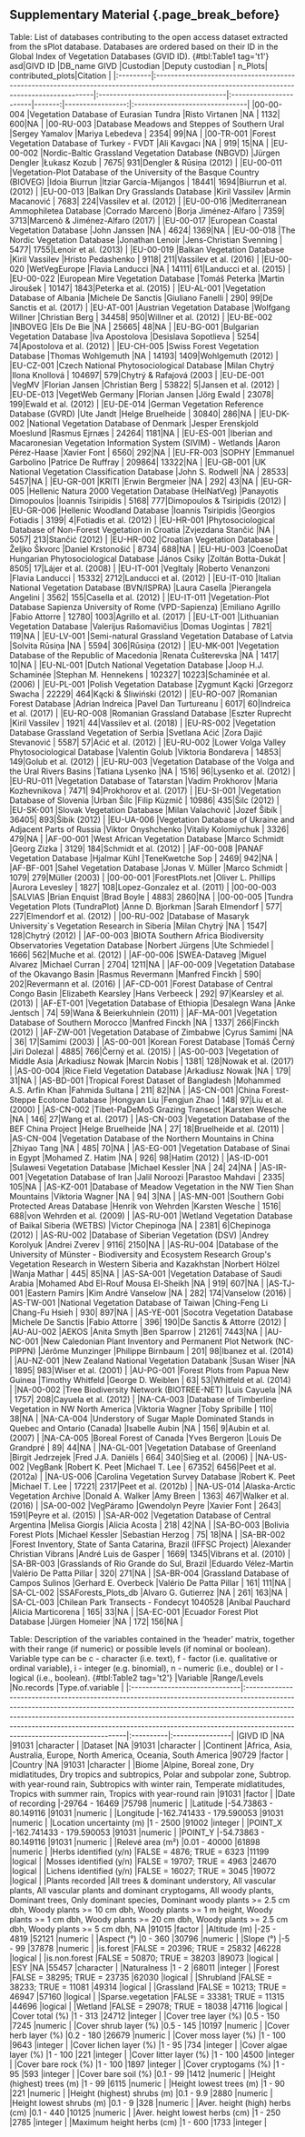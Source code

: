 ## Supplementary Material {.page_break_before}
Table: List of databases contributing to the open access dataset extracted from the sPlot database. Databases are ordered based on their ID in the Global Index of Vegetation Databases (GVID ID). {#tbl:Table1 tag='t1'}
 asd|GIVD ID   |DB_name GIVD                                                                                                                                |Custodian                           |Deputy custodian        | n_Plots| contributed_plots|Citation                        | |:---------|:-------------------------------------------------------------------------------------------------------------------------------------------|:-----------------------------------|:-----------------------|-------:|-----------------:|:-------------------------------| |00-00-004 |Vegetation Database of Eurasian Tundra                                                                                                      |Risto Virtanen                      |NA                      |    1132|               600|NA                              | |00-RU-003 |Database Meadows and Steppes of Southern Ural                                                                                               |Sergey Yamalov                      |Mariya Lebedeva         |    2354|                99|NA                              | |00-TR-001 |Forest Vegetation Database of Turkey - FVDT                                                                                                 |Ali Kavgacı                         |NA                      |     919|                15|NA                              | |EU-00-002 |Nordic-Baltic Grassland Vegetation Database (NBGVD)                                                                                         |Jürgen Dengler                      |Łukasz Kozub            |    7675|               931|Dengler & Rūsiņa (2012)         | |EU-00-011 |Vegetation-Plot Database of the University of the Basque Country (BIOVEG)                                                                   |Idoia Biurrun                       |Itziar García-Mijangos  |   18441|              1694|Biurrun et al. (2012)           | |EU-00-013 |Balkan Dry Grasslands Database                                                                                                              |Kiril Vassilev                      |Armin Macanović         |    7683|               224|Vassilev et al. (2012)          | |EU-00-016 |Mediterranean Ammophiletea Database                                                                                                         |Corrado Marcenò                     |Borja Jiménez-Alfaro    |    7359|              3713|Marcenò & Jiménez-Alfaro (2017) | |EU-00-017 |European Coastal Vegetation Database                                                                                                        |John Janssen                        |NA                      |    4624|              1369|NA                              | |EU-00-018 |The Nordic Vegetation Database                                                                                                              |Jonathan Lenoir                     |Jens-Christian Svenning |    5477|              1755|Lenoir et al. (2013)            | |EU-00-019 |Balkan Vegetation Database                                                                                                                  |Kiril Vassilev                      |Hristo Pedashenko       |    9118|               211|Vassilev et al. (2016)          | |EU-00-020 |WetVegEurope                                                                                                                                |Flavia Landucci                     |NA                      |   14111|                61|Landucci et al. (2015)          | |EU-00-022 |European Mire Vegetation Database                                                                                                           |Tomáš Peterka                       |Martin Jiroušek         |   10147|              1843|Peterka et al. (2015)           | |EU-AL-001 |Vegetation Database of Albania                                                                                                              |Michele De Sanctis                  |Giuliano Fanelli        |     290|                99|De Sanctis et al. (2017)        | |EU-AT-001 |Austrian Vegetation Database                                                                                                                |Wolfgang Willner                    |Christian Berg          |   34458|               950|Willner et al. (2012)           | |EU-BE-002 |INBOVEG                                                                                                                                     |Els De Bie                          |NA                      |   25665|                48|NA                              | |EU-BG-001 |Bulgarian Vegetation Database                                                                                                               |Iva Apostolova                      |Desislava Sopotlieva    |    5254|                74|Apostolova et al. (2012)        | |EU-CH-005 |Swiss Forest Vegetation Database                                                                                                            |Thomas Wohlgemuth                   |NA                      |   14193|              1409|Wohlgemuth (2012)               | |EU-CZ-001 |Czech National Phytosociological Database                                                                                                   |Milan Chytrý                        |Ilona Knollová          |  104697|               579|Chytrý & Rafajová (2003         | |EU-DE-001 |VegMV                                                                                                                                       |Florian Jansen                      |Christian Berg          |   53822|                 5|Jansen et al. (2012)            | |EU-DE-013 |VegetWeb Germany                                                                                                                            |Florian Jansen                      |Jörg Ewald              |   23078|               199|Ewald et al. (2012)             | |EU-DE-014 |German Vegetation Reference Database (GVRD)                                                                                                 |Ute Jandt                           |Helge Bruelheide        |   30840|               286|NA                              | |EU-DK-002 |National Vegetation Database of Denmark                                                                                                     |Jesper Erenskjold Moeslund          |Rasmus Ejrnæs           |   24264|              1181|NA                              | |EU-ES-001 |Iberian and Macaronesian Vegetation Information System (SIVIM) - Wetlands                                                                   |Aaron Pérez-Haase                   |Xavier Font             |    6560|               292|NA                              | |EU-FR-003 |SOPHY                                                                                                                                       |Emmanuel Garbolino                  |Patrice De Ruffray      |  209864|             13322|NA                              | |EU-GB-001 |UK National Vegetation Classification Database                                                                                              |John S. Rodwell                     |NA                      |   28533|              5457|NA                              | |EU-GR-001 |KRITI                                                                                                                                       |Erwin Bergmeier                     |NA                      |     292|                43|NA                              | |EU-GR-005 |Hellenic Natura 2000 Vegetation Database (HelNatVeg)                                                                                        |Panayotis Dimopoulos                |Ioannis Tsiripidis      |    5168|               777|Dimopoulos & Tsiripidis (2012)  | |EU-GR-006 |Hellenic Woodland Database                                                                                                                  |Ioannis Tsiripidis                  |Georgios Fotiadis       |    3199|                 4|Fotiadis et al.  (2012)         | |EU-HR-001 |Phytosociological Database of Non-Forest Vegetation in Croatia                                                                              |Zvjezdana Stančić                   |NA                      |    5057|               213|Stančić (2012)                  | |EU-HR-002 |Croatian Vegetation Database                                                                                                                |Željko Škvorc                       |Daniel Krstonošić       |    8734|               688|NA                              | |EU-HU-003 |CoenoDat Hungarian Phytosociological Database                                                                                               |János Csiky                         |Zoltán Botta-Dukát      |    8505|                17|Lájer et al. (2008)             | |EU-IT-001 |VegItaly                                                                                                                                    |Roberto Venanzoni                   |Flavia Landucci         |   15332|              2712|Landucci et al. (2012)          | |EU-IT-010 |Italian National Vegetation Database (BVN/ISPRA)                                                                                            |Laura Casella                       |Pierangela Angelini     |    3562|               155|Casella et al. (2012)           | |EU-IT-011 |Vegetation-Plot Database Sapienza University of Rome (VPD-Sapienza)                                                                         |Emiliano Agrillo                    |Fabio Attorre           |   12780|              1003|Agrillo et al. (2017)           | |EU-LT-001 |Lithuanian Vegetation Database                                                                                                              |Valerijus Rašomavičius              |Domas Uogintas          |    7821|               119|NA                              | |EU-LV-001 |Semi-natural Grassland Vegetation Database of Latvia                                                                                        |Solvita Rūsiņa                      |NA                      |    5594|               306|Rūsiņa (2012)                   | |EU-MK-001 |Vegetation Database of the Republic of Macedonia                                                                                            |Renata Ćušterevska                  |NA                      |    1417|                10|NA                              | |EU-NL-001 |Dutch National Vegetation Database                                                                                                          |Joop H.J. Schaminée                 |Stephan M. Hennekens    |  102327|             10223|Schaminée et al. (2006)         | |EU-PL-001 |Polish Vegetation Database                                                                                                                  |Zygmunt Kącki                       |Grzegorz Swacha         |   22229|               464|Kącki & Śliwiński (2012)        | |EU-RO-007 |Romanian Forest Database                                                                                                                    |Adrian Indreica                     |Pavel Dan Turtureanu    |    6017|                60|Indreica et al. (2017)          | |EU-RO-008 |Romanian Grassland Database                                                                                                                 |Eszter Ruprecht                     |Kiril Vassilev          |    1921|                44|Vassilev et al. (2018)          | |EU-RS-002 |Vegetation Database Grassland Vegetation of Serbia                                                                                          |Svetlana Aćić                       |Zora Dajić Stevanović   |    5587|                57|Aćić et al. (2012)              | |EU-RU-002 |Lower Volga Valley Phytosociological Database                                                                                               |Valentin Golub                      |Viktoria Bondareva      |   14853|               149|Golub et al. (2012)             | |EU-RU-003 |Vegetation Database of the Volga and the Ural Rivers Basins                                                                                 |Tatiana Lysenko                     |NA                      |    1516|                96|Lysenko et al. (2012)           | |EU-RU-011 |Vegetation Database of Tatarstan                                                                                                            |Vadim Prokhorov                     |Maria Kozhevnikova      |    7471|                94|Prokhorov et al. (2017)         | |EU-SI-001 |Vegetation Database of Slovenia                                                                                                             |Urban Šilc                          |Filip Küzmič            |   10986|               435|Šilc (2012)                     | |EU-SK-001 |Slovak Vegetation Database                                                                                                                  |Milan Valachovič                    |Jozef Šibík             |   36405|               893|Šibík (2012)                    | |EU-UA-006 |Vegetation Database of Ukraine and Adjacent Parts of Russia                                                                                 |Viktor Onyshchenko                  |Vitaliy Kolomiychuk     |    3326|               479|NA                              | |AF-00-001 |West African Vegetation Database                                                                                                            |Marco Schmidt                       |Georg Zizka             |    3129|               184|Schmidt et al. (2012)           | |AF-00-008 |PANAF Vegetation Database                                                                                                                   |Hjalmar Kühl                        |TeneKwetche Sop         |    2469|               942|NA                              | |AF-BF-001 |Sahel Vegetation Database                                                                                                                   |Jonas V. Müller                     |Marco Schmidt           |    1079|               279|Müller (2003)                   | |00-00-001 |ForestPlots.net                                                                                                                             |Oliver L. Phillips                  |Aurora Levesley         |    1827|               108|Lopez-Gonzalez et al. (2011)    | |00-00-003 |SALVIAS                                                                                                                                     |Brian Enquist                       |Brad Boyle              |    4883|              2860|NA                              | |00-00-005 |Tundra Vegetation Plots (TundraPlot)                                                                                                        |Anne D. Bjorkman                    |Sarah Elmendorf         |     577|               227|Elmendorf et al. (2012)         | |00-RU-002 |Database of Masaryk University`s Vegetation Research in Siberia                                                                             |Milan Chytrý                        |NA                      |    1547|               128|Chytrý (2012)                   | |AF-00-003 |BIOTA Southern Africa Biodiversity Observatories Vegetation Database                                                                        |Norbert Jürgens                     |Ute Schmiedel           |    1666|               562|Muche et al. (2012)             | |AF-00-006 |SWEA-Dataveg                                                                                                                                |Miguel Alvarez                      |Michael Curran          |    2704|              1211|NA                              | |AF-00-009 |Vegetation Database of the Okavango Basin                                                                                                   |Rasmus Revermann                    |Manfred Finckh          |     590|               202|Revermann et al. (2016)         | |AF-CD-001 |Forest Database of Central Congo Basin                                                                                                      |Elizabeth Kearsley                  |Hans Verbeeck           |     292|                97|Kearsley et al. (2013)          | |AF-ET-001 |Vegetation Database of Ethiopia                                                                                                             |Desalegn Wana                       |Anke Jentsch            |      74|                59|Wana & Beierkuhnlein (2011)     | |AF-MA-001 |Vegetation Database of Southern Morocco                                                                                                     |Manfred Finckh                      |NA                      |    1337|               266|Finckh (2012)                   | |AF-ZW-001 |Vegetation Database of Zimbabwe                                                                                                             |Cyrus Samimi                        |NA                      |      36|                17|Samimi (2003)                   | |AS-00-001 |Korean Forest Database                                                                                                                      |Tomáš Černý                         |Jiri Dolezal            |    4885|               766|Černý et al. (2015)             | |AS-00-003 |Vegetation of Middle Asia                                                                                                                   |Arkadiusz Nowak                     |Marcin Nobis            |    1381|               128|Nowak et al. (2017)             | |AS-00-004 |Rice Field Vegetation Database                                                                                                              |Arkadiusz Nowak                     |NA                      |     179|                31|NA                              | |AS-BD-001 |Tropical Forest Dataset of Bangladesh                                                                                                       |Mohammed A.S. Arfin Khan            |Fahmida Sultana         |     211|                82|NA                              | |AS-CN-001 |China Forest-Steppe Ecotone Database                                                                                                        |Hongyan Liu                         |Fengjun Zhao            |     148|                97|Liu et al. (2000)               | |AS-CN-002 |Tibet-PaDeMoS Grazing Transect                                                                                                              |Karsten Wesche                      |NA                      |     146|                27|Wang et al. (2017)              | |AS-CN-003 |Vegetation Database of the BEF China Project                                                                                                |Helge Bruelheide                    |NA                      |      27|                18|Bruelheide et al. (2011)        | |AS-CN-004 |Vegetation Database of the Northern Mountains in China                                                                                      |Zhiyao Tang                         |NA                      |     485|                70|NA                              | |AS-EG-001 |Vegetation Database of Sinai in Egypt                                                                                                       |Mohamed Z. Hatim                    |NA                      |     926|                98|Hatim (2012)                    | |AS-ID-001 |Sulawesi Vegetation Database                                                                                                                |Michael Kessler                     |NA                      |      24|                24|NA                              | |AS-IR-001 |Vegetation Database of Iran                                                                                                                 |Jalil Noroozi                       |Parastoo Mahdavi        |    2335|               105|NA                              | |AS-KZ-001 |Database of Meadow Vegetation in the NW Tien Shan Mountains                                                                                 |Viktoria Wagner                     |NA                      |      94|                 3|NA                              | |AS-MN-001 |Southern Gobi Protected Areas Database                                                                                                      |Henrik von Wehrden                  |Karsten Wesche          |    1516|               688|von Wehrden et al. (2009)       | |AS-RU-001 |Wetland Vegetation Database of Baikal Siberia (WETBS)                                                                                       |Victor Chepinoga                    |NA                      |    2381|                 6|Chepinoga (2012)                | |AS-RU-002 |Database of Siberian Vegetation (DSV)                                                                                                       |Andrey Korolyuk                     |Andrei Zverev           |    9116|              2150|NA                              | |AS-RU-004 |Database of the University of Münster -  Biodiversity and Ecosystem Research Group's  Vegetation Research in Western Siberia and Kazakhstan |Norbert Hölzel                      |Wanja Mathar            |     445|                85|NA                              | |AS-SA-001 |Vegetation Database of Saudi Arabia                                                                                                         |Mohamed Abd El-Rouf Mousa El-Sheikh |NA                      |     919|               607|NA                              | |AS-TJ-001 |Eastern Pamirs                                                                                                                              |Kim André Vanselow                  |NA                      |     282|               174|Vanselow (2016)                 | |AS-TW-001 |National Vegetation Database of Taiwan                                                                                                      |Ching-Feng Li                       |Chang-Fu Hsieh          |     930|               897|NA                              | |AS-YE-001 |Socotra Vegetation Database                                                                                                                 |Michele De Sanctis                  |Fabio Attorre           |     396|               190|De Sanctis & Attorre (2012)     | |AU-AU-002 |AEKOS                                                                                                                                       |Anita Smyth                         |Ben Sparrow             |   21261|              7443|NA                              | |AU-NC-001 |New Caledonian Plant Inventory and Permanent Plot Network (NC-PIPPN)                                                                        |Jérôme Munzinger                    |Philippe Birnbaum       |     201|                98|Ibanez et al. (2014)            | |AU-NZ-001 |New Zealand National Vegetation Databank                                                                                                    |Susan Wiser                         |NA                      |    1895|               983|Wiser et al. (2001)             | |AU-PG-001 |Forest Plots from Papua New Guinea                                                                                                          |Timothy Whitfeld                    |George D. Weiblen       |      63|                53|Whitfeld et al. (2014)          | |NA-00-002 |Tree Biodiversity Network (BIOTREE-NET)                                                                                                     |Luis Cayuela                        |NA                      |    1757|               208|Cayuela et al. (2012)           | |NA-CA-003 |Database of Timberline Vegetation in NW North America                                                                                       |Viktoria Wagner                     |Toby Spribille          |     110|                38|NA                              | |NA-CA-004 |Understory of Sugar Maple Dominated Stands in Quebec and Ontario (Canada)                                                                   |Isabelle Aubin                      |NA                      |     156|                 9|Aubin et al. (2007)             | |NA-CA-005 |Boreal Forest of Canada                                                                                                                     |Yves Bergeron                       |Louis De Grandpré       |      89|                44|NA                              | |NA-GL-001 |Vegetation Database of Greenland                                                                                                            |Birgit Jedrzejek                    |Fred J.A. Daniëls       |     664|               340|Sieg et al. (2006)              | |NA-US-002 |VegBank                                                                                                                                     |Robert K. Peet                      |Michael T. Lee          |   67352|              6456|Peet et al. (2012a)             | |NA-US-006 |Carolina Vegetation Survey Database                                                                                                         |Robert K. Peet                      |Michael T. Lee          |   17221|              2317|Peet et al. (2012b)             | |NA-US-014 |Alaska-Arctic Vegetation Archive                                                                                                            |Donald A. Walker                    |Amy Breen               |    1363|               467|Walker et al. (2016)            | |SA-00-002 |VegPáramo                                                                                                                                   |Gwendolyn Peyre                     |Xavier Font             |    2643|              1591|Peyre et al. (2015)             | |SA-AR-002 |Vegetation Database of Central Argentina                                                                                                    |Melisa Giorgis                      |Alicia Acosta           |     218|                42|NA                              | |SA-BO-003 |Bolivia Forest Plots                                                                                                                        |Michael Kessler                     |Sebastian Herzog        |      75|                18|NA                              | |SA-BR-002 |Forest Inventory, State of Santa Catarina, Brazil (IFFSC Project)                                                                           |Alexander Christian Vibrans         |André Luis de Gasper    |    1669|              1345|Vibrans et al. (2010)           | |SA-BR-003 |Grasslands of Rio Grande do Sul, Brazil                                                                                                     |Eduardo Vélez-Martin                |Valério De Patta Pillar |     320|               271|NA                              | |SA-BR-004 |Grassland Database of Campos Sulinos                                                                                                        |Gerhard E. Overbeck                 |Valério De Patta Pillar |     161|               111|NA                              | |SA-CL-002 |SSAForests_Plots_db                                                                                                                         |Alvaro G. Gutierrez                 |NA                      |     261|               163|NA                              | |SA-CL-003 |Chilean Park Transects - Fondecyt 1040528                                                                                                   |Aníbal Pauchard                     |Alicia Marticorena      |     165|                33|NA                              | |SA-EC-001 |Ecuador Forest Plot Database                                                                                                                |Jürgen Homeier                      |NA                      |     172|               156|NA                              |
 
 
Table: Description of the variables contained in the ‘header’ matrix, together with their range (if numeric) or possible levels (if nominal or boolean). Variable type can be c - character (i.e. text), f - factor (i.e. qualitative or ordinal variable), i - integer (e.g. binomial), n - numeric (i.e., double) or l - logical (i.e., boolean). {#tbl:Table2 tag='t2'}
|Variable                       |Range/Levels                                                                                                                                                                                                                                                                                                                                                          |No.records |Type.of.variable | |:------------------------------|:---------------------------------------------------------------------------------------------------------------------------------------------------------------------------------------------------------------------------------------------------------------------------------------------------------------------------------------------------------------------|:----------|:----------------| |GIVD ID                        |NA                                                                                                                                                                                                                                                                                                                                                                    |91031      |character        | |Dataset                        |NA                                                                                                                                                                                                                                                                                                                                                                    |91031      |character        | |Continent                      |Africa, Asia, Australia, Europe, North America, Oceania, South America                                                                                                                                                                                                                                                                                                |90729      |factor           | |Country                        |NA                                                                                                                                                                                                                                                                                                                                                                    |91031      |character        | |Biome                          |Alpine, Boreal zone, Dry midlatitudes, Dry tropics and subtropics, Polar and subpolar zone, Subtrop. with year-round rain, Subtropics with winter rain, Temperate midlatitudes, Tropics with summer rain, Tropics with year-round rain                                                                                                                                |91031      |factor           | |Date of recording              |-29764 - 16469                                                                                                                                                                                                                                                                                                                                                        |75798      |numeric          | |Latitude                       |-54.73863 - 80.149116                                                                                                                                                                                                                                                                                                                                                 |91031      |numeric          | |Longitude                      |-162.741433 - 179.590053                                                                                                                                                                                                                                                                                                                                              |91031      |numeric          | |Location uncertainty (m)       |1 - 2500                                                                                                                                                                                                                                                                                                                                                              |91002      |integer          | |POINT_X                        |-162.741433 - 179.590053                                                                                                                                                                                                                                                                                                                                              |91031      |numeric          | |POINT_Y                        |-54.73863 - 80.149116                                                                                                                                                                                                                                                                                                                                                 |91031      |numeric          | |Relevé area (m²)               |0.01 - 40000                                                                                                                                                                                                                                                                                                                                                          |61898      |numeric          | |Herbs identified (y/n)         |FALSE = 4876; TRUE = 6323                                                                                                                                                                                                                                                                                                                                             |11199      |logical          | |Mosses identified (y/n)        |FALSE = 19707; TRUE = 4963                                                                                                                                                                                                                                                                                                                                            |24670      |logical          | |Lichens identified (y/n)       |FALSE = 16027; TRUE = 3045                                                                                                                                                                                                                                                                                                                                            |19072      |logical          | |Plants recorded                |All trees & dominant understory, All vascular plants, All vascular plants and dominant cryptogams, All woody plants, Dominant trees, Only dominant species, Dominant woody plants >= 2.5 cm dbh, Woody plants >= 10 cm dbh, Woody plants >= 1 m height, Woody plants >= 1 cm dbh, Woody plants >= 20 cm dbh, Woody plants >= 2.5 cm dbh, Woody plants >= 5 cm dbh, NA |91015      |factor           | |Altitude (m)                   |-25 - 4819                                                                                                                                                                                                                                                                                                                                                            |52121      |numeric          | |Aspect (°)                     |0 - 360                                                                                                                                                                                                                                                                                                                                                               |30796      |numeric          | |Slope (°)                      |-5 - 99                                                                                                                                                                                                                                                                                                                                                               |37878      |numeric          | |is.forest                      |FALSE = 20396; TRUE = 25832                                                                                                                                                                                                                                                                                                                                           |46228      |logical          | |is.non.forest                  |FALSE = 50870; TRUE = 38203                                                                                                                                                                                                                                                                                                                                           |89073      |logical          | |ESY                            |NA                                                                                                                                                                                                                                                                                                                                                                    |55457      |character        | |Naturalness                    |1 - 2                                                                                                                                                                                                                                                                                                                                                                 |68011      |integer          | |Forest                         |FALSE = 38295; TRUE = 23735                                                                                                                                                                                                                                                                                                                                           |62030      |logical          | |Shrubland                      |FALSE = 38233; TRUE = 11081                                                                                                                                                                                                                                                                                                                                           |49314      |logical          | |Grassland                      |FALSE = 10213; TRUE = 46947                                                                                                                                                                                                                                                                                                                                           |57160      |logical          | |Sparse.vegetation              |FALSE = 33381; TRUE = 11315                                                                                                                                                                                                                                                                                                                                           |44696      |logical          | |Wetland                        |FALSE = 29078; TRUE = 18038                                                                                                                                                                                                                                                                                                                                           |47116      |logical          | |Cover total (%)                |1 - 313                                                                                                                                                                                                                                                                                                                                                               |24712      |integer          | |Cover tree layer (%)           |0.5 - 150                                                                                                                                                                                                                                                                                                                                                             |7245       |numeric          | |Cover shrub layer (%)          |0.5 - 145                                                                                                                                                                                                                                                                                                                                                             |10197      |numeric          | |Cover herb layer (%)           |0.2 - 180                                                                                                                                                                                                                                                                                                                                                             |26679      |numeric          | |Cover moss layer (%)           |1 - 100                                                                                                                                                                                                                                                                                                                                                               |9643       |integer          | |Cover lichen layer (%)         |1 - 95                                                                                                                                                                                                                                                                                                                                                                |734        |integer          | |Cover algae layer (%)          |1 - 100                                                                                                                                                                                                                                                                                                                                                               |221        |integer          | |Cover litter layer (%)         |1 - 100                                                                                                                                                                                                                                                                                                                                                               |4500       |integer          | |Cover bare rock (%)            |1 - 100                                                                                                                                                                                                                                                                                                                                                               |1897       |integer          | |Cover cryptogams (%)           |1 - 95                                                                                                                                                                                                                                                                                                                                                                |593        |integer          | |Cover bare soil (%)            |0.1 - 99                                                                                                                                                                                                                                                                                                                                                              |1412       |numeric          | |Height (highest) trees (m)     |1 - 99                                                                                                                                                                                                                                                                                                                                                                |6115       |numeric          | |Height lowest trees (m)        |1 - 90                                                                                                                                                                                                                                                                                                                                                                |221        |numeric          | |Height (highest) shrubs (m)    |0.1 - 9.9                                                                                                                                                                                                                                                                                                                                                             |2880       |numeric          | |Height lowest shrubs (m)       |0.1 - 9                                                                                                                                                                                                                                                                                                                                                               |328        |numeric          | |Aver. height (high) herbs (cm) |0.1 - 440                                                                                                                                                                                                                                                                                                                                                             |10125      |numeric          | |Aver. height lowest herbs (cm) |1 - 250                                                                                                                                                                                                                                                                                                                                                               |2785       |integer          | |Maximum height herbs (cm)      |1 - 600                                                                                                                                                                                                                                                                                                                                                               |1733       |integer          |